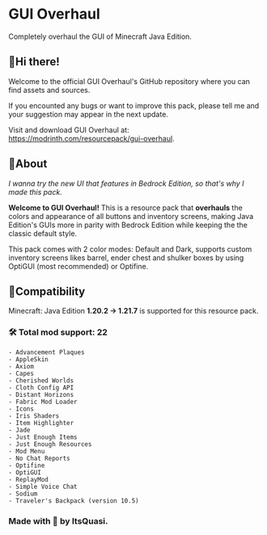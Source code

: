 # GUI Overhaul
Completely overhaul the GUI of Minecraft Java Edition.

## 👋Hi there!

Welcome to the official GUI Overhaul's GitHub repository where you can find assets and sources.

If you encounted any bugs or want to improve this pack, please tell me and your suggestion may appear in the next update.

Visit and download GUI Overhaul at: https://modrinth.com/resourcepack/gui-overhaul.

## 📗About

_I wanna try the new UI that features in Bedrock Edition, so that's why I made this pack._

**Welcome to GUI Overhaul!** This is a resource pack that **overhauls** the colors and appearance of all buttons and inventory screens, making Java Edition's GUIs more in parity with Bedrock Edition while keeping the the classic default style.

This pack comes with 2 color modes: Default and Dark, supports custom inventory screens likes barrel, ender chest and shulker boxes by using OptiGUI (most recommended) or Optifine.

## 🔧Compatibility

Minecraft: Java Edition **1.20.2 -> 1.21.7** is supported for this resource pack.
### 🛠️ Total mod support: 22
```
- Advancement Plaques
- AppleSkin
- Axiom
- Capes
- Cherished Worlds
- Cloth Config API
- Distant Horizons
- Fabric Mod Loader
- Icons
- Iris Shaders
- Item Highlighter
- Jade
- Just Enough Items
- Just Enough Resources
- Mod Menu
- No Chat Reports
- Optifine
- OptiGUI
- ReplayMod
- Simple Voice Chat
- Sodium
- Traveler's Backpack (version 10.5)
```
### Made with 💙 by ItsQuasi.
